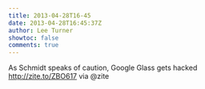 ```yaml
---
title: 2013-04-28T16-45
date: 2013-04-28T16:45:37Z
author: Lee Turner
showtoc: false
comments: true
---
```


As Schmidt speaks of caution, Google Glass gets hacked http://zite.to/ZBO617 via @zite

